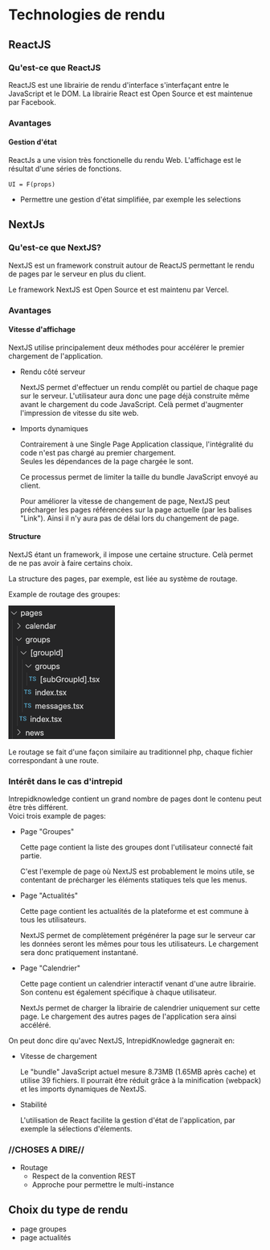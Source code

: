 # Technologies de rendu

## ReactJS

### Qu'est-ce que ReactJS

ReactJS est une librairie de rendu d'interface s'interfaçant entre le JavaScript et le DOM.
La librairie React est Open Source et est maintenue par Facebook.

### Avantages

#### Gestion d'état

ReactJs a une vision très fonctionelle du rendu Web. L'affichage est le résultat d'une séries de fonctions.

    UI = F(props)

- Permettre une gestion d'état simplifiée, par exemple les selections

## NextJs

### Qu'est-ce que NextJS?

NextJS est un framework construit autour de ReactJS permettant le rendu de pages par le serveur en plus du client.

Le framework NextJS est Open Source et est maintenu par Vercel.

### Avantages

#### Vitesse d'affichage

NextJS utilise principalement deux méthodes pour accélérer le premier chargement de l'application.

- Rendu côté serveur

  NextJS permet d'effectuer un rendu complêt ou partiel de chaque page sur le serveur. L'utilisateur aura donc une page déjà construite même avant le chargement du code JavaScript.
  Celà permet d'augmenter l'impression de vitesse du site web.

- Imports dynamiques

  Contrairement à une Single Page Application classique, l'intégralité du code n'est pas chargé au premier chargement.  
  Seules les dépendances de la page chargée le sont.

  Ce processus permet de limiter la taille du bundle JavaScript envoyé au client.

  Pour améliorer la vitesse de changement de page, NextJS peut précharger les pages référencées sur la page actuelle (par les balises "Link"). Ainsi il n'y aura pas de délai lors du changement de page.

#### Structure

NextJS étant un framework, il impose une certaine structure. Celà permet de ne pas avoir à faire certains choix.

La structure des pages, par exemple, est liée au système de routage.

Example de routage des groupes:

![Example de routage des groupes](/assets/route_groups.png)

Le routage se fait d'une façon similaire au traditionnel php, chaque fichier correspondant à une route.

### Intérêt dans le cas d'intrepid

Intrepidknowledge contient un grand nombre de pages dont le contenu peut être très différent.  
Voici trois example de pages:

- Page "Groupes"

  Cette page contient la liste des groupes dont l'utilisateur connecté fait partie.

  C'est l'exemple de page où NextJS est probablement le moins utile, se contentant de précharger les éléments statiques tels que les menus.

- Page "Actualités"

  Cette page contient les actualités de la plateforme et est commune à tous les utilisateurs.

  NextJS permet de complètement prégénérer la page sur le serveur car les données seront les mêmes pour tous les utilisateurs. Le chargement sera donc pratiquement instantané.

- Page "Calendrier"

  Cette page contient un calendrier interactif venant d'une autre librairie. Son contenu est également spécifique à chaque utilisateur.

  NextJs permet de charger la librairie de calendrier uniquement sur cette page. Le chargement des autres pages de l'application sera ainsi accéléré.

On peut donc dire qu'avec NextJS, IntrepidKnowledge gagnerait en:

- Vitesse de chargement

  Le "bundle" JavaScript actuel mesure 8.73MB (1.65MB après cache) et utilise 39 fichiers. Il pourrait être réduit grâce à la minification (webpack) et les imports dynamiques de NextJS.

- Stabilité

  L'utilisation de React facilite la gestion d'état de l'application, par exemple la sélections d'élements.

### //CHOSES A DIRE//

- Routage
  - Respect de la convention REST
  - Approche pour permettre le multi-instance

## Choix du type de rendu

- page groupes
- page actualités

